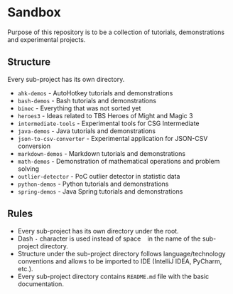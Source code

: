 # Sandbox

Purpose of this repository is to be a collection of tutorials, demonstrations
and experimental projects.

## Structure

Every sub-project has its own directory.

* `ahk-demos` - AutoHotkey tutorials and demonstrations
* `bash-demos` - Bash tutorials and demonstrations
* `binec` - Everything that was not sorted yet
* `heroes3` - Ideas related to TBS Heroes of Might and Magic 3
* `intermediate-tools` - Experimental tools for CSG Intermediate
* `java-demos` - Java tutorials and demonstrations
* `json-to-csv-converter` - Experimental application for JSON-CSV conversion
* `markdown-demos` - Markdown tutorials and demonstrations
* `math-demos` - Demonstration of mathematical operations and problem solving
* `outlier-detector` - PoC outlier detector in statistic data
* `python-demos` - Python tutorials and demonstrations
* `spring-demos` - Java Spring tutorials and demonstrations

## Rules

* Every sub-project has its own directory under the root.
* Dash `-` character is used instead of space ` ` in the name of the sub-project directory.
* Structure under the sub-project directory follows language/technology conventions and allows to be imported to IDE (IntelliJ IDEA, PyCharm, etc.).
* Every sub-project directory contains `README.md` file with the basic documentation.

